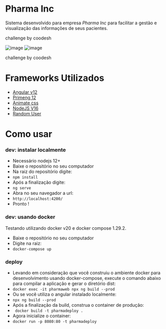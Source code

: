 # Pharma Inc

Sistema desenvolvido para empresa *Pharma Inc* para facilitar a gestão e visualização das informações de seus pacientes.

challenge by coodesh

![image](https://user-images.githubusercontent.com/3596786/135015950-02c15524-4d4b-476a-ada8-7a4338ade952.png)
![image](https://user-images.githubusercontent.com/3596786/135015974-7682c198-1597-45bd-bd8b-6f3e455ab3ba.png)


challenge by coodesh

# Frameworks Utilizados

 - [Angular v12](https://angular.io/)
 - [Primeng 12](https://www.primefaces.org/primeng/)
 - [Animate css](https://animate.style/) 
 - [NodeJS V16](https://nodejs.org/en/)
 - [Random User](https://randomuser.me/)

# Como usar

### dev: instalar localmente
- Necessário nodejs 12+
- Baixe o repositório no seu computador
- Na raiz do repositório digite:
- `npm install`
- Após a finalização digite:
- `ng serve`
- Abra no seu navegador a url:
- `http://localhost:4200/`
- Pronto !

### dev: usando docker
Testando utilizando docker v20 e docker compose 1.29.2.

- Baixe o repositório no seu computador
- Digite na raiz:
- `docker-compose up`

### deploy
- Levando em consideração que você construiu o ambiente docker para desenvolvimento usando docker-compose, execute o comando abaixo para compilar a aplicação e gerar o diretório dist:
- `docker exec -it pharmaweb npx ng build --prod`
- Ou se você utiliza o angular instalado localmente:
- `npx ng build --prod`
- Após a finalização da build, construa o container de produção:
- ` docker build -t pharmadeploy .`
- Agora inicialize o container:
- `docker run -p 8080:80 -t pharmadeploy`
